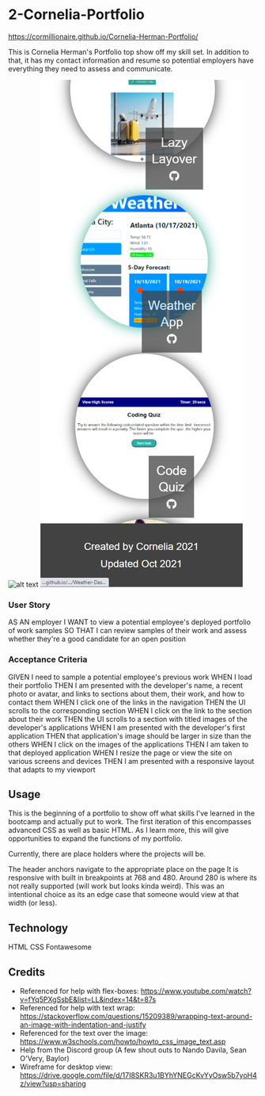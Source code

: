 # 2-Cornelia-Portfolio

https://cormillionaire.github.io/Cornelia-Herman-Portfolio/

This is Cornelia Herman's Portfolio top show off my skill set. In addition to that, it has my contact information and resume so potential employers have everything they need to assess and communicate.

![alt text](./assets/images/Portfolio_Cornelia.gif)
![alt text](./assets/images/portfolio-mobile.PNG)

### User Story
AS AN employer
I WANT to view a potential employee's deployed portfolio of work samples
SO THAT I can review samples of their work and assess whether they're a good candidate for an open position

### Acceptance Criteria
GIVEN I need to sample a potential employee's previous work
WHEN I load their portfolio
THEN I am presented with the developer's name, a recent photo or avatar, and links to sections about them, their work, and how to contact them
WHEN I click one of the links in the navigation
THEN the UI scrolls to the corresponding section
WHEN I click on the link to the section about their work
THEN the UI scrolls to a section with titled images of the developer's applications
WHEN I am presented with the developer's first application
THEN that application's image should be larger in size than the others
WHEN I click on the images of the applications
THEN I am taken to that deployed application
WHEN I resize the page or view the site on various screens and devices
THEN I am presented with a responsive layout that adapts to my viewport

## Usage
This is the beginning of a portfolio to show off what skills I've learned in the bootcamp and actually put to work. 
The first iteration of this encompasses advanced CSS as well as basic HTML. As I learn more, this will give opportunities to expand the functions of my portfolio.

Currently, there are place holders where the projects will be.

The header anchors navigate to the appropriate place on the page
It is responsive with built in breakpoints at 768 and 480. Around 280 is where its not really supported (will work but looks kinda weird). This was an intentional choice as its an edge case that someone would view at that width (or less).

## Technology
HTML
CSS
Fontawesome

## Credits
* Referenced for help with flex-boxes: https://www.youtube.com/watch?v=fYq5PXgSsbE&list=LL&index=14&t=87s
* Referenced for help with text wrap: https://stackoverflow.com/questions/15209389/wrapping-text-around-an-image-with-indentation-and-justify
* Referenced for the text over the image: https://www.w3schools.com/howto/howto_css_image_text.asp
* Help from the Discord group (A few shout outs to Nando Davila, Sean O'Very, Baylor)
* Wireframe for desktop view: https://drive.google.com/file/d/17I8SKR3u1BYhYNEGcKvYyOsw5b7yoH4z/view?usp=sharing
